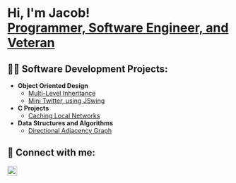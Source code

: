 <h1>Hi, I'm Jacob! <br/><a href="https://www.linkedin.com/in/jacob-terrey/">Programmer, Software Engineer, and Veteran</a>

<h2>👨‍💻 Software Development Projects:</h2>

- <b>Object Oriented Design</b>
  - [Multi-Level Inheritance](https://github.com/takejerrey/Multi-Level-Inheritance-Java)
  - [Mini Twitter, using JSwing](https://github.com/takejerrey/MiniTwitter)
- <b>C Projects</b>
  - [Caching Local Networks](https://github.com/takejerrey/Caching-Local-Networks)
- <b>Data Structures and Algorithms</b>
  - [Directional Adjacency Graph](https://github.com/takejerrey/GraphNeighbors)


<h2> 🤳 Connect with me:</h2>


[<img align="left" alt="JacobTerrey | LinkedIn" width="22px" src="https://cdn.jsdelivr.net/npm/simple-icons@v3/icons/linkedin.svg" />][linkedin]

[linkedin]: https://www.linkedin.com/in/jacob-terrey/
